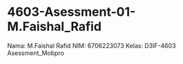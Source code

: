 # 4603-Asessment-01-M.Faishal_Rafid
Nama: M.Faishal Rafid
NIM: 6706223073
Kelas: D3IF-4603
Asessment_Mobpro
